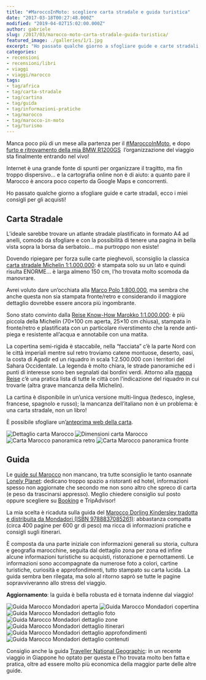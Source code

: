 ```yaml
---
title: "#MaroccoInMoto: scegliere carta stradale e guida turistica"
date: "2017-03-18T00:27:48.000Z"
modified: "2019-04-02T15:02:00.000Z"
author: gabriele
slug: /2017/03/marocco-moto-carta-stradale-guida-turistica/
featured_image: ./galleries/1/1.jpg
excerpt: "Ho passato qualche giorno a sfogliare guide e carte stradali, ecco i miei consigli per gli acquisti!"
categories:
- recensioni
- recensioni/libri
- viaggi
- viaggi/marocco
tags:
- tag/africa
- tag/carta-stradale
- tag/cartina
- tag/guida
- tag/informazioni-pratiche
- tag/marocco
- tag/marocco-in-moto
- tag/turismo
---
```

Manca poco più di un mese alla partenza per il [#MaroccoInMoto](/categorie/viaggi/marocco), e dopo [furto e ritrovamento della mia BMW R1200GS](/2017/03/furto-moto-bmw-r1200gs-ritrovata/)  l’organizzazione del viaggio sta finalmente entrando nel vivo!

Internet è una grande fonte di spunti per organizzare il tragitto, ma fin troppo dispersivo… e la cartografia online non è di aiuto: a quanto pare il Marocco è ancora poco coperto da Google Maps e concorrenti.

Ho passato qualche giorno a sfogliare guide e carte stradali, ecco i miei consigli per gli acquisti!

## Carta Stradale

L’ideale sarebbe trovare un atlante stradale plastificato in formato A4 ad anelli, comodo da sfogliare e con la possibilità di tenere una pagina in bella vista sopra la borsa da serbatoio… ma purtroppo non esiste!

Dovendo ripiegare per forza sulle carte pieghevoli, sconsiglio la classica [carta stradale Michelin 1:1.000.000](http://amzn.to/2nisuZu): è stampata solo su un lato e quindi risulta ENORME… è larga almeno 150 cm, l’ho trovata molto scomoda da manovrare.

Avrei voluto dare un’occhiata alla [Marco Polo 1:800.000](http://amzn.to/2niJqPK), ma sembra che anche questa non sia stampata fronte/retro e considerando il maggiore dettaglio dovrebbe essere ancora più ingombrante.

Sono stato convinto dalla [Reise Know-How Marokko 1:1.000.000](http://amzn.to/2niG7b4): è più piccola della Michelin (70×100 cm aperta, 25×10 cm chiusa), stampata in fronte/retro e plastificata con un particolare riverstimento che la rende anti-piega e resistente all’acqua e annotabile con una matita.

La copertina semi-rigida è staccabile, nella “facciata” c’è la parte Nord con le città imperiali mentre sul retro troviamo catene montuose, deserto, oasi, la costa di Agadir ed un riquadro in scala 1:2.500.000 con i territori del Sahara Occidentale.
La legenda è molto chiara, le strade panoramiche ed i punti di interesse sono ben segnalati dai bordini verdi.
Attorno alla [mappa Reise](http://amzn.to/2niG7b4) c’è una pratica lista di tutte le città con l’indicazione del riquadro in cui trovarle (altra grave mancanza della Michelin).

La cartina è disponibile in un’unica versione multi-lingua (tedesco, inglese, francese, spagnolo e russo); la mancanza dell’italiano non è un problema: è una carta stradale, non un libro!

È possibile sfogliare un’[anteprima web della carta](https://www.blickinsbuch.de/viewer/cm/access.php?Zmxhc2g9MSZ2MzE1Nj01MDAzMzQyMDA5JnY3Mzc2PTk3ODM4MzE3NzMwNjAmdGFyZ2V0X2lkPTMmdjkzNjk9M25QMVZlaUhJTQ==&mxbook=f6ef7bd1adb1e09f2e74f5087a19cc4e).

![Dettaglio carta Marocco](./galleries/0/0.jpg "Dettaglio carta Reise Know How Marokko 1:1.000.000")
![Dimensioni carta Marocco](./galleries/0/1.jpg "Dimensioni Know How Marokko 1:1.000.000")
![Carta Marocco panoramica retro](./galleries/0/2.jpg "Fronte carta stradale Know How Marokko 1:1.000.000")
![Carta Marocco panoramica fronte](./galleries/0/3.jpg "Retro carta stradale Know How Marokko 1:1.000.000")

## Guida

Le [guide sul Marocco](http://amzn.to/2mBmQxk) non mancano, tra tutte sconsiglio le tanto osannate [Lonely Planet](http://amzn.to/2nOheAP): dedicano troppo spazio a ristoranti ed hotel, informazioni spesso non aggiornate che secondo me non sono altro che spreco di carta (e peso da trascinarsi appresso). Meglio chiedere consiglio sul posto oppure scegliere su [Booking](https://www.booking.com/s/beb68c12) e TripAdvisor!

La mia scelta è ricaduta sulla guida del [Marocco Dorling Kindersley tradotta e distribuita da Mondadori (ISBN 9788837085261)](https://amzn.to/3s0OExc): abbastanza compatta (circa 400 pagine per 600 gr di peso) ma ricca di informazioni pratiche e consigli sugli itinerari.

È composta da una parte iniziale con informazioni generali su storia, cultura e geografia marocchine, seguita dal dettaglio zona per zona ed infine alcune informazioni turistiche su acquisti, ristorazione e pernottamenti.
Le informazioni sono accompagnate da numerose foto a colori, cartine turistiche, curiosità e approfondimenti, tutto stampato su carta lucida.
La guida sembra ben rilegata, ma solo al ritorno saprò se tutte le pagine sopravviveranno allo stress del viaggio.

<div class="message warning"><strong>Aggiornamento</strong>: la guida è bella robusta ed è tornata indenne dal viaggio!</div>

![Guida Marocco Mondadori aperta](galleries/1/0.jpg "Guida Marocco Mondadori aperta")
![Guida Marocco Mondadori copertina](galleries/1/1.jpg "Guida Marocco Mondadori copertina")
![Guida Marocco Mondadori dettaglio foto](galleries/1/2.jpg "Guida Marocco Mondadori dettaglio foto")
![Guida Marocco Mondadori dettaglio zone](galleries/1/3.jpg "Guida Marocco Mondadori dettaglio zone")
![Guida Marocco Mondadori dettaglio itinerari](galleries/1/4.jpg "Guida Marocco Mondadori dettaglio itinerari")
![Guida Marocco Mondadori dettaglio approfondimenti](galleries/1/5.jpg "Guida Marocco Mondadori dettaglio approfondimenti")
![Guida Marocco Mondadori dettaglio contenuti](galleries/1/6.jpg "Guida Marocco Mondadori dettaglio contenuti")

Consiglio anche la guida [Traveller National Geographic](http://amzn.to/2nObbfo): in un recente viaggio in Giappone ho optato per questa e l’ho trovata molto ben fatta e pratica, oltre ad essere molto più economica della maggior parte delle altre guide.